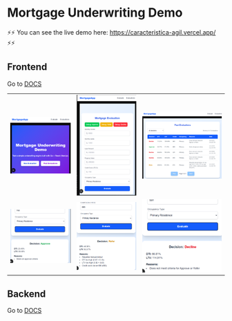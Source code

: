 # Mortgage Underwriting Demo

⚡⚡ You can see the live demo here: https://caracteristica-agil.vercel.app/ ⚡⚡

## Frontend

Go to [DOCS](./frontend/README.md)


|  |  |  |
| :--------: | :-------: | :-------: |
| ![](./frontend/.github/1.webp) | <img src="./frontend/.github/2.webp" width=300/> | <img src="./frontend/.github/6.webp" width=400/> |
| <img src="./frontend/.github/3.webp" width=200/> | <img src="./frontend/.github/4.webp" width=200/> | <img src="./frontend/.github/5.webp" width=200/> |


## Backend

Go to [DOCS](./backend/README.md)

